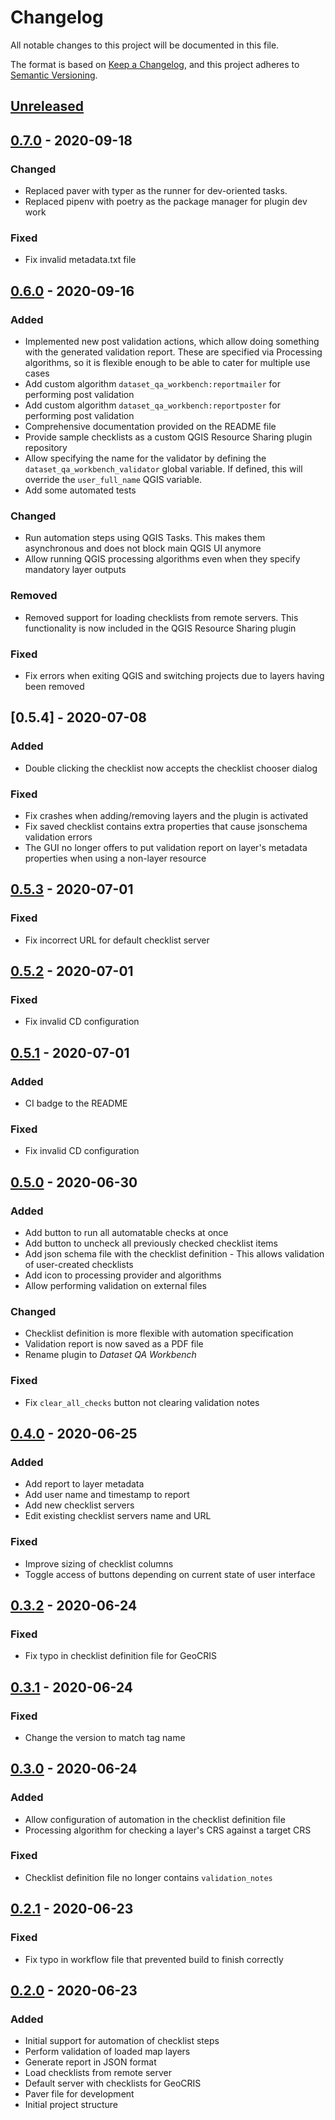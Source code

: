 # Changelog
All notable changes to this project will be documented in this file.

The format is based on [Keep a Changelog](https://keepachangelog.com/en/1.0.0/),
and this project adheres to [Semantic Versioning](https://semver.org/spec/v2.0.0.html).

## [Unreleased]


## [0.7.0] - 2020-09-18

### Changed
- Replaced paver with typer as the runner for dev-oriented tasks.
- Replaced pipenv with poetry as the package manager for plugin dev work

### Fixed
- Fix invalid metadata.txt file


## [0.6.0] - 2020-09-16

### Added
-  Implemented new post validation actions, which allow doing something with 
   the generated validation report. These are specified via Processing 
   algorithms, so it is flexible enough to be able to cater for multiple use
   cases
-  Add custom algorithm `dataset_qa_workbench:reportmailer` for performing 
   post validation
-  Add custom algorithm `dataset_qa_workbench:reportposter` for performing 
   post validation
-  Comprehensive documentation provided on the README file
-  Provide sample checklists as a custom QGIS Resource Sharing plugin 
   repository
-  Allow specifying the name for the validator by defining the 
   `dataset_qa_workbench_validator` global variable. If defined, this will 
    override the `user_full_name` QGIS variable.
-  Add some automated tests


### Changed
-  Run automation steps using QGIS Tasks. This makes them asynchronous and 
   does not block main QGIS UI anymore
-  Allow running QGIS processing algorithms even when they specify mandatory 
   layer outputs
   
### Removed
-  Removed support for loading checklists from remote servers. This 
   functionality is now included in the QGIS Resource Sharing plugin

### Fixed
-  Fix errors when exiting QGIS and switching projects due to layers having 
   been removed


## [0.5.4] - 2020-07-08

### Added
-  Double clicking the checklist now accepts the checklist chooser dialog

### Fixed
-  Fix crashes when adding/removing layers and the plugin is activated
-  Fix saved checklist contains extra properties that cause jsonschema validation errors
-  The GUI no longer offers to put validation report on layer's metadata properties when using a non-layer resource


## [0.5.3] - 2020-07-01

### Fixed
-  Fix incorrect URL for default checklist server


## [0.5.2] - 2020-07-01

### Fixed
-  Fix invalid CD configuration


## [0.5.1] - 2020-07-01

### Added
-  CI badge to the README

### Fixed
-  Fix invalid CD configuration


## [0.5.0] - 2020-06-30

### Added
-  Add button to run all automatable checks at once
-  Add button to uncheck all previously checked checklist items
-  Add json schema file with the checklist definition - This allows validation of user-created checklists
-  Add icon to processing provider and algorithms
-  Allow performing validation on external files

### Changed
-  Checklist definition is more flexible with automation specification
-  Validation report is now saved as a PDF file
-  Rename plugin to _Dataset QA Workbench_

### Fixed
-  Fix `clear_all_checks` button not clearing validation notes


## [0.4.0] - 2020-06-25

### Added
-  Add report to layer metadata
-  Add user name and timestamp to report
-  Add new checklist servers
-  Edit existing checklist servers name and URL

### Fixed
-  Improve sizing of checklist columns
-  Toggle access of buttons depending on current state of user interface


## [0.3.2] - 2020-06-24

### Fixed
-  Fix typo in checklist definition file for GeoCRIS


## [0.3.1] - 2020-06-24

### Fixed
-  Change the version to match tag name


## [0.3.0] - 2020-06-24

### Added
-  Allow configuration of automation in the checklist definition file
-  Processing algorithm for checking a layer's CRS against a target CRS

### Fixed
-  Checklist definition file no longer contains `validation_notes`


## [0.2.1] - 2020-06-23

### Fixed
-  Fix typo in workflow file that prevented build to finish correctly

## [0.2.0] - 2020-06-23

### Added
-  Initial support for automation of checklist steps
-  Perform validation of loaded map layers
-  Generate report in JSON format
-  Load checklists from remote server
-  Default server with checklists for GeoCRIS
-  Paver file for development
-  Initial project structure


[unreleased]: https://github.com/kartoza/qgis_checklist_checker/compare/v0.7.0...master
[0.7.0]: https://github.com/kartoza/qgis_checklist_checker/-/tags/v0.7.0
[0.6.0]: https://github.com/kartoza/qgis_checklist_checker/-/tags/v0.6.0
[0.5.3]: https://github.com/kartoza/qgis_checklist_checker/-/tags/v0.5.3
[0.5.2]: https://github.com/kartoza/qgis_checklist_checker/-/tags/v0.5.2
[0.5.1]: https://github.com/kartoza/qgis_checklist_checker/-/tags/v0.5.1
[0.5.0]: https://github.com/kartoza/qgis_checklist_checker/-/tags/v0.5.0
[0.4.0]: https://github.com/kartoza/qgis_checklist_checker/-/tags/v0.4.0
[0.3.2]: https://github.com/kartoza/qgis_checklist_checker/-/tags/v0.3.2
[0.3.1]: https://github.com/kartoza/qgis_checklist_checker/-/tags/v0.3.1
[0.3.0]: https://github.com/kartoza/qgis_checklist_checker/-/tags/v0.3.0
[0.2.1]: https://github.com/kartoza/qgis_checklist_checker/-/tags/v0.2.1
[0.2.0]: https://github.com/kartoza/qgis_checklist_checker/-/tags/v0.2.0

